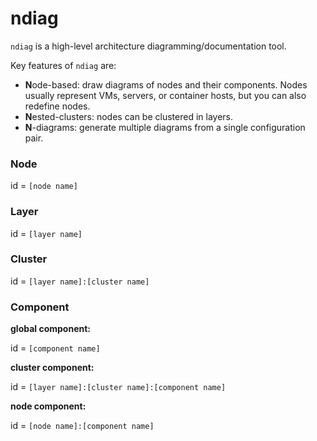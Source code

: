 # ndiag

`ndiag` is a high-level architecture diagramming/documentation tool.

Key features of `ndiag` are:

- **N**ode-based: draw diagrams of nodes and their components. Nodes usually represent VMs, servers, or container hosts, but you can also redefine nodes.
- **N**ested-clusters: nodes can be clustered in layers.
- **N**-diagrams: generate multiple diagrams from a single configuration pair.

### Node

id = `[node name]`

### Layer

id = `[layer name]`

### Cluster

id = `[layer name]:[cluster name]`

### Component

**global component:**

id = `[component name]`

**cluster component:**

id = `[layer name]:[cluster name]:[component name]`

**node component:**

id = `[node name]:[component name]`
